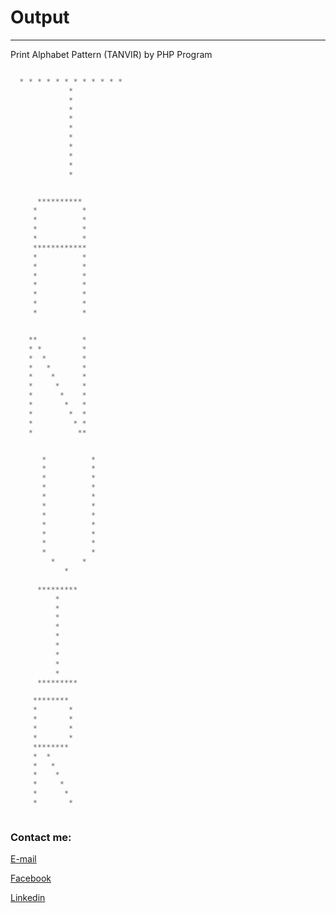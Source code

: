 
# Output


---

Print Alphabet Pattern (TANVIR) by PHP Program




```php

  * * * * * * * * * * * *     
             *                   
             *  
             *  
             *  
             *  
             *  
             *  
             *  
             *  
             *  


	  ********** 
	 *          *
	 *          *
	 *          *
	 *          *
	 ************
	 *          *
	 *          *
	 *          *
	 *          *
	 *          *
	 *          *
	 *          *


	**          *
	* *         *
	*  *        *
	*   *       *
	*    *      *
	*     *     *
	*      *    *
	*       *   *
	*        *  *
	*         * *
	*          **


	   *          *   
	   *          *   
	   *          *   
	   *          *   
	   *          *   
	   *          *   
	   *          *   
	   *          *   
	   *          *   
	   *          *   
	   *          *   
	     *      *     
	        *        
                 
	  *********   
	      *       
	      *       
	      *       
	      *       
	      *       
	      *       
	      *       
	      *       
	      *       
	  *********   

	 ********    
	 *       *   
	 *       *   
	 *       *   
	 *       *   
	 ********    
	 *  *        
	 *   *       
	 *    *      
	 *     *     
	 *      *    
	 *       *   



```






<!-- all link is here -->


### Contact me:

[E-mail](tanvirpoly@gmail.com)

[Facebook]( https://www.facebook.com/tanvirfbid)

[Linkedin]( https://www.linkedin.com/in/tanvirx/)